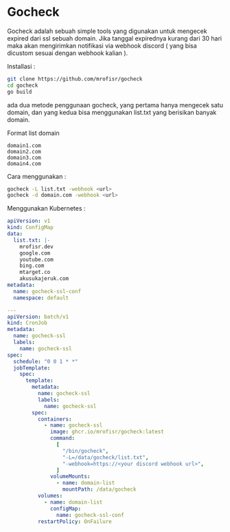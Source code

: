 # Gocheck

Gocheck adalah sebuah simple tools yang digunakan untuk mengecek expired dari ssl sebuah domain. Jika tanggal expirednya kurang dari 30 hari maka akan mengirimkan notifikasi via webhook discord ( yang bisa dicustom sesuai dengan webhook kalian ).

Installasi :
```bash
git clone https://github.com/mrofisr/gocheck
cd gocheck
go build
```

ada dua metode penggunaan gocheck, yang pertama hanya mengecek satu domain, dan yang kedua bisa menggunakan list.txt yang berisikan banyak domain.

Format list domain
```text
domain1.com
domain2.com
domain3.com
domain4.com
```

Cara menggunakan :

```bash
gocheck -L list.txt -webhook <url>
gocheck -d domain.com -webhook <url>
```


Menggunakan Kubernetes :

```yaml
apiVersion: v1
kind: ConfigMap
data:
  list.txt: |-
    mrofisr.dev
    google.com
    youtube.com
    bing.com
    mtarget.co
    akusukajeruk.com
metadata:
  name: gocheck-ssl-conf
  namespace: default

---
apiVersion: batch/v1
kind: CronJob
metadata:
  name: gocheck-ssl
  labels:
    name: gocheck-ssl
spec:
  schedule: "0 0 1 * *"
  jobTemplate:
    spec:
      template:
        metadata:
          name: gocheck-ssl
          labels:
            name: gocheck-ssl
        spec:
          containers:
            - name: gocheck-ssl
              image: ghcr.io/mrofisr/gocheck:latest
              command:
                [
                  "/bin/gocheck",
                  "-L=/data/gocheck/list.txt",
                  "-webhook=https://<your discord webhook url>",
                ]
              volumeMounts:
                - name: domain-list
                  mountPath: /data/gocheck
          volumes:
            - name: domain-list
              configMap:
                name: gocheck-ssl-conf
          restartPolicy: OnFailure
```
